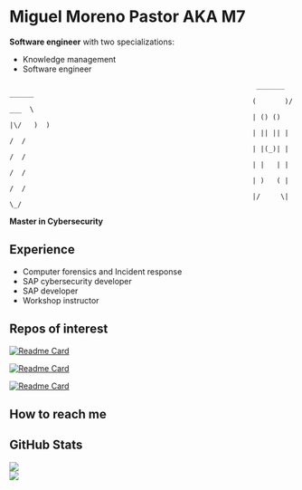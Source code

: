 # Miguel Moreno Pastor AKA M7

**Software engineer** with two specializations:

- Knowledge management
- Software engineer

```
                                                             _______  ______  
                                                            (       )/ ___  \ 
                                                            | () () |\/   )  )
                                                            | || || |    /  / 
                                                            | |(_)| |   /  /  
                                                            | |   | |  /  /   
                                                            | )   ( | /  /    
                                                            |/     \| \_/     

```

**Master in Cybersecurity**

## Experience

- Computer forensics and Incident response
- SAP cybersecurity developer
- SAP developer
- Workshop instructor

## Repos of interest

[![Readme Card](https://github-readme-stats.vercel.app/api/pin/?username=mimorep&repo=iTunesBridge)](https://github.com/mimorep/iTunesBridge)

[![Readme Card](https://github-readme-stats.vercel.app/api/pin/?username=mimorep&repo=HowMuchIKnowFromYou)](https://github.com/mimorep/HowMuchIKnowFromYou)

[![Readme Card](https://github-readme-stats.vercel.app/api/pin/?username=mimorep&repo=SAP-Payment-Infrastructure)](https://github.com/mimorep/SAP-Payment-Infrastructure)

## How to reach me

## GitHub Stats

<div class="row">
  <div class="column">
    <img aling="center" src="https://github-readme-stats.vercel.app/api?username=mimorep&theme=codeSTACKr&show_icons=true"/>
  </div>
  <div class="column">
    <img align="center" src="https://github-readme-stats.vercel.app/api/top-langs/?username=mimorep&theme=codeSTACKr&hide="/>
  </div>
</div>
